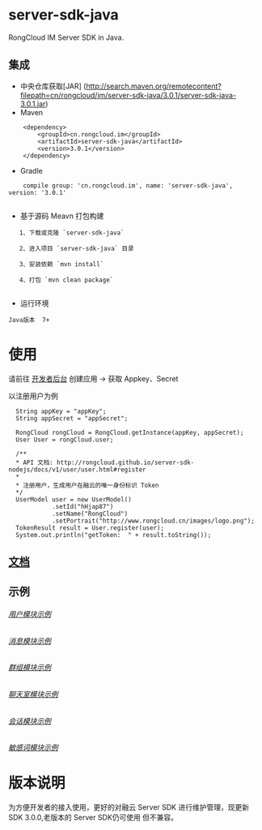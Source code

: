 server-sdk-java
=================

RongCloud IM Server SDK in Java.

## 集成

   * 中央仓库获取[JAR] (http://search.maven.org/remotecontent?filepath=cn/rongcloud/im/server-sdk-java/3.0.1/server-sdk-java-3.0.1.jar)
   * Maven
```
    <dependency>
        <groupId>cn.rongcloud.im</groupId>
        <artifactId>server-sdk-java</artifactId>
        <version>3.0.1</version>
    </dependency>
```
   * Gradle
```
    compile group: 'cn.rongcloud.im', name: 'server-sdk-java', version: '3.0.1'
   
```
   * 基于源码 Meavn 打包构建
```
   1、下载或克隆 `server-sdk-java`
   
   2、进入项目 `server-sdk-java` 目录
   
   3、安装依赖 `mvn install`
   
   4、打包 `mvn clean package`
   
```
   * 运行环境
   
    Java版本  7+

# 使用

请前往 [开发者后台](https://developer.rongcloud.cn/) 创建应用 -> 获取 Appkey、Secret

以注册用户为例

```
  String appKey = "appKey";
  String appSecret = "appSecret";
       
  RongCloud rongCloud = RongCloud.getInstance(appKey, appSecret);
  User User = rongCloud.user;

  /**
  * API 文档: http://rongcloud.github.io/server-sdk-nodejs/docs/v1/user/user.html#register
  *
  * 注册用户，生成用户在融云的唯一身份标识 Token
  */
  UserModel user = new UserModel()
            .setId("hHjap87")
            .setName("RongCloud")
            .setPortrait("http://www.rongcloud.cn/images/logo.png");
  TokenResult result = User.register(user);
  System.out.println("getToken:  " + result.toString());

```


## [文档](http://rongcloud.github.io/server-sdk-nodejs/docs/v1/)

## 示例

###### [用户模块示例](./src/main/java/io/rong/example/user)

###### [消息模块示例](./src/main/java/io/rong/example/message/MessageExample.java)

###### [群组模块示例](./src/main/java/io/rong/example/group)

###### [聊天室模块示例](./src/main/java/io/rong/example/chatroom/)

###### [会话模块示例](./src/main/java/io/rong/example/conversation/ConversationExample.java)

###### [敏感词模块示例](./src/main/java/io/rong/example/sensitive/SensitiveExample.java)


# 版本说明
为方便开发者的接入使用，更好的对融云 Server SDK 进行维护管理，现更新SDK 3.0.0,老版本的 Server SDK仍可使用
但不兼容。